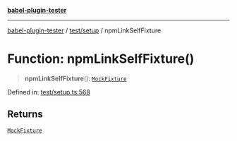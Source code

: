 [**babel-plugin-tester**](../../../README.md)

***

[babel-plugin-tester](../../../README.md) / [test/setup](../README.md) / npmLinkSelfFixture

# Function: npmLinkSelfFixture()

> **npmLinkSelfFixture**(): [`MockFixture`](../interfaces/MockFixture.md)

Defined in: [test/setup.ts:568](https://github.com/babel-utils/babel-plugin-tester/blob/03734eaa985470bea60d71fab1aa0d0dbdddae3c/test/setup.ts#L568)

## Returns

[`MockFixture`](../interfaces/MockFixture.md)

